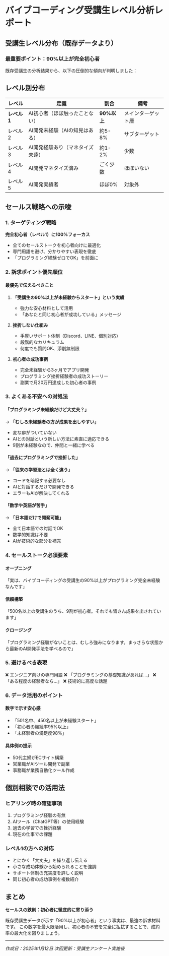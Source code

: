# バイブコーディング受講生レベル分析レポート

## 受講生レベル分布（既存データより）

### 最重要ポイント：90%以上が完全初心者

既存受講生の分析結果から、以下の圧倒的な傾向が判明しました：

## レベル別分布

| レベル | 定義 | 割合 | 備考 |
|-------|------|------|------|
| **レベル1** | AI初心者（ほぼ触ったことない） | **90%以上** | メインターゲット層 |
| レベル2 | AI開発未経験（AIの知見はある） | 約5-8% | サブターゲット |
| レベル3 | AI開発経験あり（マネタイズ未達） | 約1-2% | 少数 |
| レベル4 | AI開発マネタイズ済み | ごく少数 | ほぼいない |
| レベル5 | AI開発実績者 | ほぼ0% | 対象外 |

## セールス戦略への示唆

### 1. ターゲティング戦略
**完全初心者（レベル1）に100%フォーカス**
- 全てのセールストークを初心者向けに最適化
- 専門用語を避け、分かりやすい表現を徹底
- 「プログラミング経験ゼロでOK」を前面に

### 2. 訴求ポイント優先順位

#### 最優先で伝えるべきこと
1. **「受講生の90%以上が未経験からスタート」という実績**
   - 強力な安心材料として活用
   - 「あなたと同じ初心者が成功している」メッセージ

2. **挫折しない仕組み**
   - 手厚いサポート体制（Discord、LINE、個別対応）
   - 段階的なカリキュラム
   - 何度でも質問OK、添削無制限

3. **初心者の成功事例**
   - 完全未経験から3ヶ月でアプリ開発
   - プログラミング挫折経験者の成功ストーリー
   - 副業で月20万円達成した初心者の事例

### 3. よくある不安への対処法

#### 「プログラミング未経験だけど大丈夫？」
→ **「むしろ未経験者の方が成果を出しやすい」**
- 変な癖がついていない
- AIとの対話という新しい方法に素直に適応できる
- 9割が未経験なので、仲間と一緒に学べる

#### 「過去にプログラミングで挫折した」
→ **「従来の学習法とは全く違う」**
- コードを暗記する必要なし
- AIと対話するだけで開発できる
- エラーもAIが解決してくれる

#### 「数学や英語が苦手」
→ **「日本語だけで開発可能」**
- 全て日本語での対話でOK
- 数学的知識は不要
- AIが技術的な部分を補完

### 4. セールストーク必須要素

#### オープニング
「実は、バイブコーディングの受講生の90%以上がプログラミング完全未経験なんです」

#### 信頼構築
「500名以上の受講生のうち、9割が初心者。それでも皆さん成果を出されています」

#### クロージング
「プログラミング経験がないことは、むしろ強みになります。まっさらな状態から最新のAI開発手法を学べるので」

### 5. 避けるべき表現

❌ エンジニア向けの専門用語
❌ 「プログラミングの基礎知識があれば...」
❌ 「ある程度の経験者なら...」
❌ 技術的に高度な話題

### 6. データ活用のポイント

#### 数字で示す安心感
- 「501名中、450名以上が未経験スタート」
- 「初心者の継続率95%以上」
- 「未経験者の満足度98%」

#### 具体例の提示
- 50代主婦がECサイト構築
- 営業職がAIツール開発で副業
- 事務職が業務自動化ツール作成

## 個別相談での活用法

### ヒアリング時の確認事項
1. プログラミング経験の有無
2. AIツール（ChatGPT等）の使用経験
3. 過去の学習での挫折経験
4. 現在の仕事での課題

### レベル1の方への対応
- とにかく「大丈夫」を繰り返し伝える
- 小さな成功体験から始められることを強調
- サポート体制の充実度を詳しく説明
- 同じ初心者の成功事例を複数紹介

## まとめ

**セールスの鉄則：初心者に徹底的に寄り添う**

既存受講生データが示す「90%以上が初心者」という事実は、最強の訴求材料です。
この数字を最大限活用し、初心者の不安を完全に払拭することで、成約率の最大化を図りましょう。

---
*作成日：2025年1月12日*
*次回更新：受講生アンケート実施後*